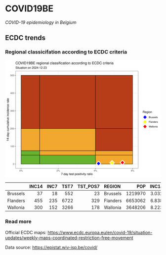 
# COVID19BE

*COVID-19 epidemiology in Belgium*

## ECDC trends

### Regional classicifation according to ECDC criteria

![](COVID9BE-ecdc-trend.png)

|          | INC14 | INC7 | TST7 | TST\_POS7 | REGION   |     POP | INC14\_RT |       PR7 |          GR |
| :------- | ----: | ---: | ---: | --------: | :------- | ------: | --------: | --------: | ----------: |
| Brussels |    37 |   18 |  552 |        23 | Brussels | 1219970 |  3.032862 | 0.0416667 | \-0.0526316 |
| Flanders |   455 |  235 | 6722 |       329 | Flanders | 6653062 |  6.838956 | 0.0489438 |   0.0681818 |
| Wallonia |   300 |  152 | 3266 |       178 | Wallonia | 3648206 |  8.223220 | 0.0545009 |   0.0270270 |

### Read more

Official ECDC maps:
<https://www.ecdc.europa.eu/en/covid-19/situation-updates/weekly-maps-coordinated-restriction-free-movement>

Data source: <https://epistat.wiv-isp.be/covid/>
